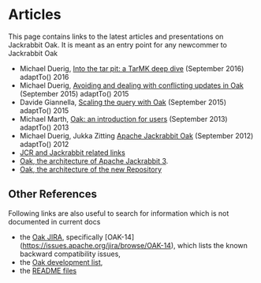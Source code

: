 <!--
   Licensed to the Apache Software Foundation (ASF) under one or more
   contributor license agreements.  See the NOTICE file distributed with
   this work for additional information regarding copyright ownership.
   The ASF licenses this file to You under the Apache License, Version 2.0
   (the "License"); you may not use this file except in compliance with
   the License.  You may obtain a copy of the License at

       http://www.apache.org/licenses/LICENSE-2.0

   Unless required by applicable law or agreed to in writing, software
   distributed under the License is distributed on an "AS IS" BASIS,
   WITHOUT WARRANTIES OR CONDITIONS OF ANY KIND, either express or implied.
   See the License for the specific language governing permissions and
   limitations under the License.
  -->
  
# Articles

This page contains links to the latest articles and presentations on Jackrabbit Oak. 
It is meant as an entry point for any newcommer to Jackrabbit Oak

* Michael Duerig, [Into the tar pit: a TarMK deep dive](https://adapt.to/2016/en/schedule/into-the-tar-pit--a-tarmk-deep-dive.html) (September 2016) adaptTo() 2016
* Michael Duerig, [Avoiding and dealing with conflicting updates in Oak](https://adapt.to/2015/en/schedule/avoiding-and-dealing-with-conflicting-updates-in-oak.html) (September 2015) adaptTo() 2015
* Davide Giannella, [Scaling the query with Oak](https://adapt.to/2015/en/schedule/scaling-the-query-with-oak.html) (September 2015) adaptTo() 2015
* Michael Marth, [Oak: an introduction for users](https://adapt.to/2013/en/schedule/03_oakintro.html) (September 2013) adaptTo() 2013
* Michael Duerig, Jukka Zitting [Apache Jackrabbit Oak](https://adapt.to/2012/en/schedule/apache-jackrabbit-oak.html) (September 2012) adaptTo() 2012
* [JCR and Jackrabbit related links](http://jackrabbit.apache.org/jcr/articles.html)
* [Oak, the architecture of Apache Jackrabbit 3](http://www.slideshare.net/jukka/oak-the-architecture-of-apache-jackrabbit-3).
* [Oak, the architecture of the new Repository](http://www.slideshare.net/MichaelDrig/oak-39377061)

## Other References

Following links are also useful to search for information which is not documented in current docs

* the [Oak JIRA](https://issues.apache.org/jira/browse/OAK), specifically [OAK-14]
  (https://issues.apache.org/jira/browse/OAK-14), which lists the known backward compatibility issues,
* the [Oak development list](http://jackrabbit.markmail.org/search/+list:org.apache.jackrabbit.oak-dev),
* the [README files](https://github.com/apache/jackrabbit-oak/blob/trunk/README.md)